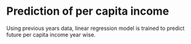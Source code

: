 # Prediction of per capita income
Using previous years data, linear regression model is trained to predict future per capita income year wise.
